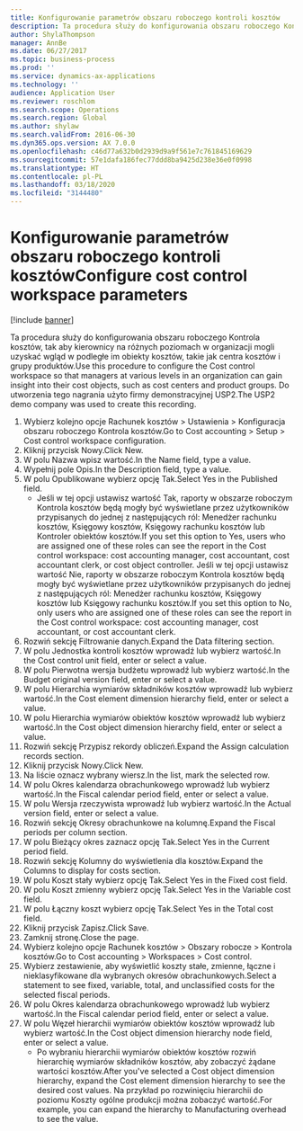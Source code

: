 ```yaml
---
title: Konfigurowanie parametrów obszaru roboczego kontroli kosztów
description: Ta procedura służy do konfigurowania obszaru roboczego Kontrola kosztów, tak aby kierownicy na różnych poziomach w organizacji mogli uzyskać wgląd w podległe im obiekty kosztów, takie jak centra kosztów i grupy produktów.
author: ShylaThompson
manager: AnnBe
ms.date: 06/27/2017
ms.topic: business-process
ms.prod: ''
ms.service: dynamics-ax-applications
ms.technology: ''
audience: Application User
ms.reviewer: roschlom
ms.search.scope: Operations
ms.search.region: Global
ms.author: shylaw
ms.search.validFrom: 2016-06-30
ms.dyn365.ops.version: AX 7.0.0
ms.openlocfilehash: c46d77a632b0d2939d9a9f561e7c761845169629
ms.sourcegitcommit: 57e1dafa186fec77ddd8ba9425d238e36e0f0998
ms.translationtype: HT
ms.contentlocale: pl-PL
ms.lasthandoff: 03/18/2020
ms.locfileid: "3144480"
---
```

# <a name="configure-cost-control-workspace-parameters"></a><span data-ttu-id="dae09-103">Konfigurowanie parametrów obszaru roboczego kontroli kosztów</span><span class="sxs-lookup"><span data-stu-id="dae09-103">Configure cost control workspace parameters</span></span>

[!include [banner](../../includes/banner.md)]

<span data-ttu-id="dae09-104">Ta procedura służy do konfigurowania obszaru roboczego Kontrola kosztów, tak aby kierownicy na różnych poziomach w organizacji mogli uzyskać wgląd w podległe im obiekty kosztów, takie jak centra kosztów i grupy produktów.</span><span class="sxs-lookup"><span data-stu-id="dae09-104">Use this procedure to configure the Cost control workspace so that managers at various levels in an organization can gain insight into their cost objects, such as cost centers and product groups.</span></span> <span data-ttu-id="dae09-105">Do utworzenia tego nagrania użyto firmy demonstracyjnej USP2.</span><span class="sxs-lookup"><span data-stu-id="dae09-105">The USP2 demo company was used to create this recording.</span></span>

1. <span data-ttu-id="dae09-106">Wybierz kolejno opcje Rachunek kosztów > Ustawienia > Konfiguracja obszaru roboczego Kontrola kosztów.</span><span class="sxs-lookup"><span data-stu-id="dae09-106">Go to Cost accounting > Setup > Cost control workspace configuration.</span></span>
2. <span data-ttu-id="dae09-107">Kliknij przycisk Nowy.</span><span class="sxs-lookup"><span data-stu-id="dae09-107">Click New.</span></span>
3. <span data-ttu-id="dae09-108">W polu Nazwa wpisz wartość.</span><span class="sxs-lookup"><span data-stu-id="dae09-108">In the Name field, type a value.</span></span>
4. <span data-ttu-id="dae09-109">Wypełnij pole Opis.</span><span class="sxs-lookup"><span data-stu-id="dae09-109">In the Description field, type a value.</span></span>
5. <span data-ttu-id="dae09-110">W polu Opublikowane wybierz opcję Tak.</span><span class="sxs-lookup"><span data-stu-id="dae09-110">Select Yes in the Published field.</span></span>
    * <span data-ttu-id="dae09-111">Jeśli w tej opcji ustawisz wartość Tak, raporty w obszarze roboczym Kontrola kosztów będą mogły być wyświetlane przez użytkowników przypisanych do jednej z następujących ról: Menedżer rachunku kosztów, Księgowy kosztów, Księgowy rachunku kosztów lub Kontroler obiektów kosztów.</span><span class="sxs-lookup"><span data-stu-id="dae09-111">If you set this option to Yes, users who are assigned one of these roles can see the report in the Cost control workspace: cost accounting manager, cost accountant, cost accountant clerk, or cost object controller.</span></span> <span data-ttu-id="dae09-112">Jeśli w tej opcji ustawisz wartość Nie, raporty w obszarze roboczym Kontrola kosztów będą mogły być wyświetlane przez użytkowników przypisanych do jednej z następujących ról: Menedżer rachunku kosztów, Księgowy kosztów lub Księgowy rachunku kosztów.</span><span class="sxs-lookup"><span data-stu-id="dae09-112">If you set this option to No, only users who are assigned one of these roles can see the report in the Cost control workspace: cost accounting manager, cost accountant, or cost accountant clerk.</span></span>  
6. <span data-ttu-id="dae09-113">Rozwiń sekcję Filtrowanie danych.</span><span class="sxs-lookup"><span data-stu-id="dae09-113">Expand the Data filtering section.</span></span>
7. <span data-ttu-id="dae09-114">W polu Jednostka kontroli kosztów wprowadź lub wybierz wartość.</span><span class="sxs-lookup"><span data-stu-id="dae09-114">In the Cost control unit field, enter or select a value.</span></span>
8. <span data-ttu-id="dae09-115">W polu Pierwotna wersja budżetu wprowadź lub wybierz wartość.</span><span class="sxs-lookup"><span data-stu-id="dae09-115">In the Budget original version field, enter or select a value.</span></span>
9. <span data-ttu-id="dae09-116">W polu Hierarchia wymiarów składników kosztów wprowadź lub wybierz wartość.</span><span class="sxs-lookup"><span data-stu-id="dae09-116">In the Cost element dimension hierarchy field, enter or select a value.</span></span>
10. <span data-ttu-id="dae09-117">W polu Hierarchia wymiarów obiektów kosztów wprowadź lub wybierz wartość.</span><span class="sxs-lookup"><span data-stu-id="dae09-117">In the Cost object dimension hierarchy field, enter or select a value.</span></span>
11. <span data-ttu-id="dae09-118">Rozwiń sekcję Przypisz rekordy obliczeń.</span><span class="sxs-lookup"><span data-stu-id="dae09-118">Expand the Assign calculation records section.</span></span>
12. <span data-ttu-id="dae09-119">Kliknij przycisk Nowy.</span><span class="sxs-lookup"><span data-stu-id="dae09-119">Click New.</span></span>
13. <span data-ttu-id="dae09-120">Na liście oznacz wybrany wiersz.</span><span class="sxs-lookup"><span data-stu-id="dae09-120">In the list, mark the selected row.</span></span>
14. <span data-ttu-id="dae09-121">W polu Okres kalendarza obrachunkowego wprowadź lub wybierz wartość.</span><span class="sxs-lookup"><span data-stu-id="dae09-121">In the Fiscal calendar period field, enter or select a value.</span></span>
15. <span data-ttu-id="dae09-122">W polu Wersja rzeczywista wprowadź lub wybierz wartość.</span><span class="sxs-lookup"><span data-stu-id="dae09-122">In the Actual version field, enter or select a value.</span></span>
16. <span data-ttu-id="dae09-123">Rozwiń sekcję Okresy obrachunkowe na kolumnę.</span><span class="sxs-lookup"><span data-stu-id="dae09-123">Expand the Fiscal periods per column section.</span></span>
17. <span data-ttu-id="dae09-124">W polu Bieżący okres zaznacz opcję Tak.</span><span class="sxs-lookup"><span data-stu-id="dae09-124">Select Yes in the Current period field.</span></span>
18. <span data-ttu-id="dae09-125">Rozwiń sekcję Kolumny do wyświetlenia dla kosztów.</span><span class="sxs-lookup"><span data-stu-id="dae09-125">Expand the Columns to display for costs section.</span></span>
19. <span data-ttu-id="dae09-126">W polu Koszt stały wybierz opcję Tak.</span><span class="sxs-lookup"><span data-stu-id="dae09-126">Select Yes in the Fixed cost field.</span></span>
20. <span data-ttu-id="dae09-127">W polu Koszt zmienny wybierz opcję Tak.</span><span class="sxs-lookup"><span data-stu-id="dae09-127">Select Yes in the Variable cost field.</span></span>
21. <span data-ttu-id="dae09-128">W polu Łączny koszt wybierz opcję Tak.</span><span class="sxs-lookup"><span data-stu-id="dae09-128">Select Yes in the Total cost field.</span></span>
22. <span data-ttu-id="dae09-129">Kliknij przycisk Zapisz.</span><span class="sxs-lookup"><span data-stu-id="dae09-129">Click Save.</span></span>
23. <span data-ttu-id="dae09-130">Zamknij stronę.</span><span class="sxs-lookup"><span data-stu-id="dae09-130">Close the page.</span></span>
24. <span data-ttu-id="dae09-131">Wybierz kolejno opcje Rachunek kosztów > Obszary robocze > Kontrola kosztów.</span><span class="sxs-lookup"><span data-stu-id="dae09-131">Go to Cost accounting > Workspaces > Cost control.</span></span>
25. <span data-ttu-id="dae09-132">Wybierz zestawienie, aby wyświetlić koszty stałe, zmienne, łączne i nieklasyfikowane dla wybranych okresów obrachunkowych.</span><span class="sxs-lookup"><span data-stu-id="dae09-132">Select a statement to see fixed, variable, total, and unclassified costs for the selected fiscal periods.</span></span>
26. <span data-ttu-id="dae09-133">W polu Okres kalendarza obrachunkowego wprowadź lub wybierz wartość.</span><span class="sxs-lookup"><span data-stu-id="dae09-133">In the Fiscal calendar period field, enter or select a value.</span></span>
27. <span data-ttu-id="dae09-134">W polu Węzeł hierarchii wymiarów obiektów kosztów wprowadź lub wybierz wartość.</span><span class="sxs-lookup"><span data-stu-id="dae09-134">In the Cost object dimension hierarchy node field, enter or select a value.</span></span>
    * <span data-ttu-id="dae09-135">Po wybraniu hierarchii wymiarów obiektów kosztów rozwiń hierarchię wymiarów składników kosztów, aby zobaczyć żądane wartości kosztów.</span><span class="sxs-lookup"><span data-stu-id="dae09-135">After you've selected a Cost object dimension hierarchy, expand the Cost element dimension hierarchy to see the desired cost values.</span></span> <span data-ttu-id="dae09-136">Na przykład po rozwinięciu hierarchii do poziomu Koszty ogólne produkcji można zobaczyć wartość.</span><span class="sxs-lookup"><span data-stu-id="dae09-136">For example, you can expand the hierarchy to Manufacturing overhead to see the value.</span></span>  

